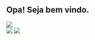 ## Opa! Seja bem vindo.



<div> 
  <a href="https://github.com/guisithos" target="_blank"><img src="https://i.imgur.com/ttrhAzp.png" target="_blank"><class="center"</a>
  
</div>

<div>
<a href="https://www.linkedin.com/in/guilhermethomas/v" target="_blank"><img src="https://img.shields.io/badge/-LinkedIn-%230077B5?style=for-the-badge&logo=linkedin&logoColor=white" target="_blank"></a>
<a href="https://www.instagram.com/guisithos" target="_blank"><img src="https://img.shields.io/badge/-Instagram-%23E4405F?style=for-the-badge&logo=instagram&logoColor=white" target="_blank"></a>
</div>

